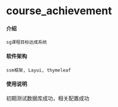 # course_achievement

#### 介绍
    sg课程目标达成系统

#### 软件架构
    ssm框架, Layui, thymeleaf

#### 使用说明
初期测试数据库成功，相关配置成功